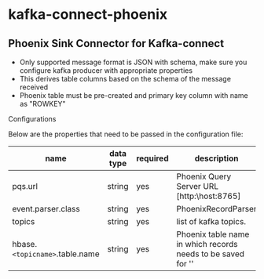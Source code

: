 # kafka-connect-phoenix

## Phoenix Sink Connector for Kafka-connect
* Only supported message format is JSON with schema, make sure you configure kafka producer with appropriate properties
* This derives table columns based on the schema of the message received
* Phoenix table must be pre-created and primary key column with name as "ROWKEY"


Configurations

Below are the properties that need to be passed in the configuration file:

name | data type | required | description
-----|-----------|----------|------------
pqs.url | string | yes | Phoenix Query Server URL [http:\\host:8765]
event.parser.class | string | yes | PhoenixRecordParser
topics | string | yes | list of kafka topics.
hbase.`<topicname>`.table.name | string | yes | Phoenix table name in which records needs to be saved for '<topicname>'
